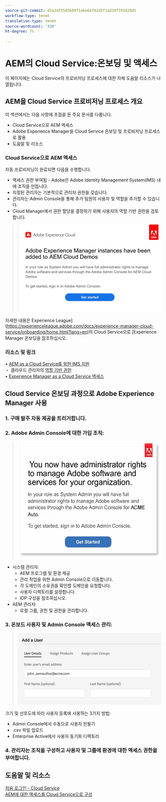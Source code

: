 ```yaml
---
source-git-commit: d2a24f55d5b89f1abe64702d5f1ad39f793429d5
workflow-type: tm+mt
translation-type: tm+mt
source-wordcount: '334'
ht-degree: 7%

---
```

# AEM의 Cloud Service:온보딩 및 액세스

이 페이지에는 Cloud Service의 프로비저닝 프로세스에 대한 자체 도움말 리소스가 나열됩니다.

## AEM을 Cloud Service 프로비저닝 프로세스 개요

이 섹션에서는 다음 사항에 초점을 둔 주요 문서를 다룹니다.

* Cloud Service으로 AEM 액세스
* Adobe Experience Manager을 Cloud Service 온보딩 및 프로비저닝 프로세스로 활용
* 도움말 및 리소스


### Cloud Service으로 AEM 액세스

자동 프로비저닝이 완료되면 다음을 수행합니다.

* 액세스 권한 부여됨 - Adobe은 Adobe Identity Management System(IMS) 내에 조직을 만듭니다.
* 지정된 관리자는 기본적으로 관리자 권한을 갖습니다.
* 관리자는 Admin Console을 통해 추가 팀원의 사용자 및 역할을 추가할 수 있습니다.
* Cloud Manager에서 권한 할당을 결정하기 위해 사용자의 역할 기반 권한을 검토합니다.

> ![processoverview.jpg](./assets/processOverview.jpg)


자세한 내용은 Experience League](https://experienceleague.adobe.com/docs/experience-manager-cloud-service/onboarding/home.html?lang=en)의 Cloud Service으로 [Experience Manager 온보딩을 참조하십시오.

### 리소스 및 링크

• [AEM as a Cloud Service를 위한 IMS 지원](https://experienceleague.adobe.com/docs/experience-manager-cloud-service/security/ims-support.html?lang=en)\
・ 클라우드 관리자의 [역할 기반 권한](https://experienceleague.adobe.com/docs/experience-manager-cloud-service/onboarding/what-is-required/role-based-permissions.html?lang=en#what-is-required)\
• [Experience Manager as a Cloud Service 액세스](https://experienceleague.adobe.com/docs/experience-manager-cloud-service/onboarding/getting-access/navigation.html?lang=en#getting-access)


## Cloud Service 온보딩 과정으로 Adobe Experience Manager 사용

### 1. 구매 발주 자동 제공을 트리거합니다.

### 2. Adobe Admin Console에 대한 가입 조직:

>   ![processoverview2.jpg](./assets/processOverview2.jpg)
* 시스템 관리자:
   * AEM 프로그램 및 환경 제공
   * 관리 작업을 위한 Admin Console으로 이동합니다.
   * 각 도메인의 소유권을 확인할 도메인을 요청합니다.
   * 사용자 디렉토리를 설정합니다.
   * IDP 구성을 참조하십시오.
* AEM 관리자:
   * 로컬 그룹, 권한 및 권한을 관리합니다.

### 3. 온보드 사용자 및 Admin Console 액세스 관리:

>   ![processoverview3.jpg](./assets/processOverview3.jpg)

크기 및 선호도에 따라 사용자 등록에 사용하는 3가지 방법:
* Admin Console에서 수동으로 사용자 만들기
* .csv 파일 업로드
* Enterprise Active에서 사용자 동기화
디렉토리

### 4. 관리자는 조직을 구성하고 사용자 및 그룹에 환경에 대한 액세스 권한을 부여합니다.

## 도움말 및 리소스

[처음 로그인 - Cloud Service](https://experienceleague.adobe.com/docs/experience-manager-cloud-service/onboarding/getting-access/cloud-service-programs/first-time-login.html#getting-access)\
[AEM에 대한 액세스를 Cloud Service으로 구성](https://experienceleague.adobe.com/docs/experience-manager-learn/cloud-service/accessing/overview.html?lang=en#accessing)